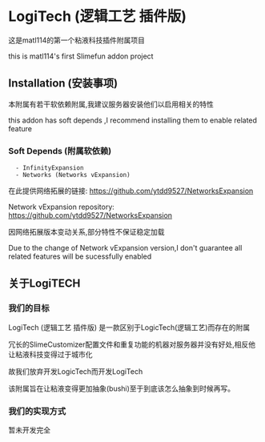 # LogiTech (逻辑工艺 插件版)

这是matl114的第一个粘液科技插件附属项目

this is matl114's first Slimefun addon project

## Installation (安装事项)

本附属有若干软依赖附属,我建议服务器安装他们以启用相关的特性

this addon has soft depends ,I recommend installing them to enable related feature

### Soft Depends (附属软依赖)
```
  - InfinityExpansion
  - Networks (Networks vExpansion)
```

在此提供网络拓展的链接: https://github.com/ytdd9527/NetworksExpansion

Network vExpansion repository: https://github.com/ytdd9527/NetworksExpansion

因网络拓展版本变动关系,部分特性不保证稳定加载

Due to the change of Network vExpansion version,I don't guarantee all related features will be sucessfully enabled 

## 关于LogiTECH
### 我们的目标

LogiTech (逻辑工艺 插件版) 是一款区别于LogicTech(逻辑工艺)而存在的附属

冗长的SlimeCustomizer配置文件和重复功能的机器对服务器并没有好处,相反他让粘液科技变得过于城市化

故我们放弃开发LogicTech而开发LogiTech

该附属旨在让粘液变得更加抽象(bushi)至于到底该怎么抽象到时候再写。

### 我们的实现方式

暂未开发完全